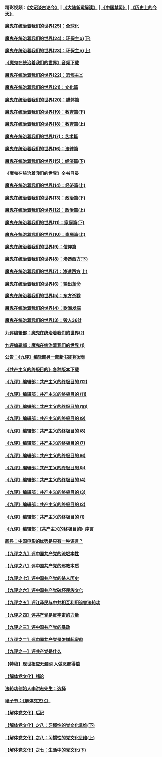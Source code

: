 #### 精彩视频：[《文昭谈古论今》](https://github.com/gfw-breaker/wenzhao/blob/master/README.md?t=11112131) | [《大陆新闻解读》](https://github.com/gfw-breaker/ntdtv-comedy/blob/master/README.md?t=11112131) | [《中国禁闻》](https://github.com/gfw-breaker/ntdtv-news/blob/master/README.md?t=11112131) | [《历史上的今天》](https://github.com/gfw-breaker/today-in-history/blob/master/README.md?t=11112131) 

#### [魔鬼在统治着我们的世界(25)：全球化](../pages/nsc422/n10788205.md?t=11112131) 

#### [魔鬼在统治着我们的世界(24)：环保主义(下)](../pages/nsc422/n10695307.md?t=11112131) 

#### [魔鬼在统治着我们的世界(23)：环保主义(上)](../pages/nsc422/n10688613.md?t=11112131) 

#### [《魔鬼在统治着我们的世界》音频下载](../pages/nsc422/n10635553.md?t=11112131) 

#### [魔鬼在统治着我们的世界(22)：恐怖主义](../pages/nsc422/n10614727.md?t=11112131) 

#### [魔鬼在统治着我们的世界(21)：文化篇](../pages/nsc422/n10597706.md?t=11112131) 

#### [魔鬼在统治着我们的世界(20)：媒体篇](../pages/nsc422/n10586579.md?t=11112131) 

#### [魔鬼在统治着我们的世界(19)：教育篇(下)](../pages/nsc422/n10564808.md?t=11112131) 

#### [魔鬼在统治着我们的世界(18)：教育篇(上)](../pages/nsc422/n10526970.md?t=11112131) 

#### [魔鬼在统治着我们的世界(17)：艺术篇](../pages/nsc422/n10499093.md?t=11112131) 

#### [魔鬼在统治着我们的世界(16)：法律篇](../pages/nsc422/n10485969.md?t=11112131) 

#### [魔鬼在统治着我们的世界(15)：经济篇(下)](../pages/nsc422/n10469975.md?t=11112131) 

#### [《魔鬼在统治着我们的世界》全书目录](../pages/nsc422/n10464261.md?t=11112131) 

#### [魔鬼在统治着我们的世界(14)：经济篇(上)](../pages/nsc422/n10457370.md?t=11112131) 

#### [魔鬼在统治着我们的世界(13)：政治篇(下)](../pages/nsc422/n10448270.md?t=11112131) 

#### [魔鬼在统治着我们的世界(12)：政治篇(上)](../pages/nsc422/n10444576.md?t=11112131) 

#### [魔鬼在统治着我们的世界(11)：家庭篇(下)](../pages/nsc422/n10440961.md?t=11112131) 

#### [魔鬼在统治着我们的世界(10)：家庭篇(上)](../pages/nsc422/n10435448.md?t=11112131) 

#### [魔鬼在统治着我们的世界(9)：信仰篇](../pages/nsc422/n10432159.md?t=11112131) 

#### [魔鬼在统治着我们的世界(8)：渗透西方(下)](../pages/nsc422/n10429603.md?t=11112131) 

#### [魔鬼在统治着我们的世界(7)：渗透西方(上)](../pages/nsc422/n10426013.md?t=11112131) 

#### [魔鬼在统治着我们的世界(6)：输出革命](../pages/nsc422/n10421536.md?t=11112131) 

#### [魔鬼在统治着我们的世界(5)：东方杀戮](../pages/nsc422/n10417707.md?t=11112131) 

#### [魔鬼在统治着我们的世界(4)：欧洲发端](../pages/nsc422/n10414890.md?t=11112131) 

#### [魔鬼在统治着我们的世界(3)：毁人36计](../pages/nsc422/n10411583.md?t=11112131) 

#### [九评编辑部：魔鬼在统治着我们的世界(2)](../pages/nsc422/n10410036.md?t=11112131) 

#### [九评编辑部：魔鬼在统治着我们的世界 (1)](../pages/nsc422/n10406825.md?t=11112131) 

#### [公告：《九评》编辑部另一部新书即将发表](../pages/nsc422/n10405104.md?t=11112131) 

#### [《共产主义的终极目的》各种版本下载](../pages/nsc422/n10022138.md?t=11112131) 

#### [《九评》编辑部：共产主义的终极目的 (12)](../pages/nsc422/n9933272.md?t=11112131) 

#### [《九评》编辑部：共产主义的终极目的 (11)](../pages/nsc422/n9924973.md?t=11112131) 

#### [《九评》编辑部：共产主义的终极目的 (10)](../pages/nsc422/n9920883.md?t=11112131) 

#### [《九评》编辑部：共产主义的终极目的 (9)](../pages/nsc422/n9916363.md?t=11112131) 

#### [《九评》编辑部：共产主义的终极目的 (8)](../pages/nsc422/n9912488.md?t=11112131) 

#### [《九评》编辑部：共产主义的终极目的 (7)](../pages/nsc422/n9901176.md?t=11112131) 

#### [《九评》编辑部：共产主义的终极目的 (6)](../pages/nsc422/n9899359.md?t=11112131) 

#### [《九评》编辑部：共产主义的终极目的 (5)](../pages/nsc422/n9893174.md?t=11112131) 

#### [《九评》编辑部：共产主义的终极目的 (4)](../pages/nsc422/n9891246.md?t=11112131) 

#### [《九评》编辑部：共产主义的终极目的 (3)](../pages/nsc422/n9879879.md?t=11112131) 

#### [《九评》编辑部：共产主义的终极目的 (2)](../pages/nsc422/n9876205.md?t=11112131) 

#### [《九评》编辑部：共产主义的终极目的 (1)](../pages/nsc422/n9865857.md?t=11112131) 

#### [《九评》编辑部：《共产主义的终极目的》序言](../pages/nsc422/n9862666.md?t=11112131) 

#### [颜丹：中国电影的优势是只有一种语言？](../pages/nsc422/n9583062.md?t=11112131) 

#### [【九评之九】评中国共产党的流氓本性](../pages/nsc422/n737542.md?t=11112131) 

#### [【九评之八】评中国共产党的邪教本质](../pages/nsc422/n735942.md?t=11112131) 

#### [【九评之七】评中国共产党的杀人历史](../pages/nsc422/n733806.md?t=11112131) 

#### [【九评之六】评中国共产党破坏民族文化](../pages/nsc422/n731667.md?t=11112131) 

#### [【九评之五】评江泽民与中共相互利用迫害法轮功](../pages/nsc422/n730058.md?t=11112131) 

#### [【九评之四】评共产党是反宇宙的力量](../pages/nsc422/n727814.md?t=11112131) 

#### [【九评之三】评中国共产党的暴政](../pages/nsc422/n725597.md?t=11112131) 

#### [【九评之二】评中国共产党是怎样起家的](../pages/nsc422/n723946.md?t=11112131) 

#### [【九评之一】评共产党是什么](../pages/nsc422/n722529.md?t=11112131) 

#### [【特稿】现世报应无漏网 人做恶都得偿](../pages/nsc422/n4215167.md?t=11112131) 

#### [【解体党文化】绪论](../pages/nsc422/n1449356.md?t=11112131) 

#### [法轮功创始人李洪志先生：选择](../pages/nsc422/n3580738.md?t=11112131) 

#### [电子书：《解体党文化》](../pages/nsc422/n1573484.md?t=11112131) 

#### [【解体党文化】后记](../pages/nsc422/n1531999.md?t=11112131) 

#### [【解体党文化】之八：习惯性的党文化思维(下)](../pages/nsc422/n1526477.md?t=11112131) 

#### [【解体党文化】之八：习惯性的党文化思维(上)](../pages/nsc422/n1520631.md?t=11112131) 

#### [【解体党文化】之七：生活中的党文化(下)](../pages/nsc422/n1513446.md?t=11112131) 

